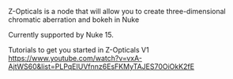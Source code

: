 Z-Opticals is a node that will allow you to create three-dimensional chromatic aberration and bokeh in Nuke

Currently supported by Nuke 15.

Tutorials to get you started in Z-Opticals V1
https://www.youtube.com/watch?v=vxA-AjtWS60&list=PLPqEIUVfnnz6EsFKMyTAJES70OiOkK2fE
